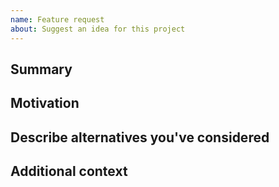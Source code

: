 ```yaml
---
name: Feature request
about: Suggest an idea for this project
---
```


<!--

Have you read the Code of Conduct? By filing an Issue, you are expected to comply with it, including treating everyone with respect: https://github.com/digicatapult/check-version/.github/blob/main/CODE_OF_CONDUCT.md

---
Also note that the Digital Catapult team has finite resources so it's unlikely that we'll work on feature requests. If we're interested in a particular feature however, we'll follow up and ask you to submit an RFC to talk about it in more detail.

-->

## Summary

<!-- One paragraph explanation of the feature. -->

## Motivation

<!-- Why are we doing this? What use cases does it support? What is the expected outcome? -->

## Describe alternatives you've considered

<!-- A clear and concise description of the alternative solutions you've considered. Be sure to explain why DSCP's existing customisability isn't suitable for this feature. -->

## Additional context

<!-- Add any other context or screenshots about the feature request here. -->
